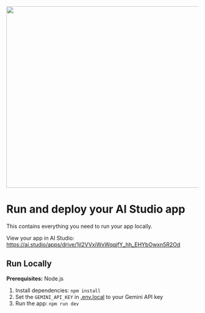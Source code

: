 <div align="center">
<img width="1200" height="475" alt="GHBanner" src="bookread.jpg" />
</div>

# Run and deploy your AI Studio app

This contains everything you need to run your app locally.

View your app in AI Studio: https://ai.studio/apps/drive/1jl2VVxiWxWqqjfY_hh_EHYbOwxn5R2Od

## Run Locally

**Prerequisites:**  Node.js


1. Install dependencies:
   `npm install`
2. Set the `GEMINI_API_KEY` in [.env.local](.env.local) to your Gemini API key
3. Run the app:
   `npm run dev`
